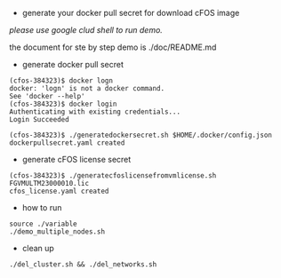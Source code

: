 - generate your docker pull secret for download cFOS image 


*please use google clud shell to run demo.*

the document for ste by step demo is ./doc/README.md

- generate docker pull secret

```
(cfos-384323)$ docker logn
docker: 'logn' is not a docker command.
See 'docker --help'
(cfos-384323)$ docker login
Authenticating with existing credentials...
Login Succeeded

(cfos-384323)$ ./generatedockersecret.sh $HOME/.docker/config.json
dockerpullsecret.yaml created
```

- generate cFOS license secret 
```
(cfos-384323)$ ./generatecfoslicensefromvmlicense.sh FGVMULTM23000010.lic
cfos_license.yaml created

```
- how to run 

```
source ./variable
./demo_multiple_nodes.sh

```

- clean up

```
./del_cluster.sh && ./del_networks.sh
```
